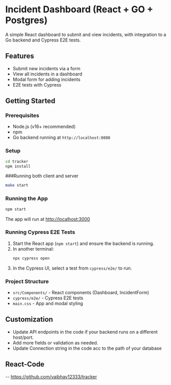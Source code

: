 # Incident Dashboard (React + GO + Postgres)

A simple React dashboard to submit and view incidents, with integration to a Go backend and Cypress E2E tests.

## Features
- Submit new incidents via a form
- View all incidents in a dashboard
- Modal form for adding incidents
- E2E tests with Cypress

## Getting Started

### Prerequisites
- Node.js (v16+ recommended)
- npm
- Go backend running at `http://localhost:8080`

### Setup
```sh
cd tracker
npm install
```

###Running both client and server
```sh
make start
```

### Running the App
```sh
npm start
```
The app will run at [http://localhost:3000](http://localhost:3000)

### Running Cypress E2E Tests
1. Start the React app (`npm start`) and ensure the backend is running.
2. In another terminal:
   ```sh
   npx cypress open
   ```
3. In the Cypress UI, select a test from `cypress/e2e/` to run.

### Project Structure
- `src/Components/` - React components (Dashboard, IncidentForm)
- `cypress/e2e/` - Cypress E2E tests
- `main.css` - App and modal styling

## Customization
- Update API endpoints in the code if your backend runs on a different host/port.
- Add more fields or validation as needed.
- Update Connection string in the code acc to the path of your database

## React-Code
-- https://github.com/vaibhav12333/tracker

